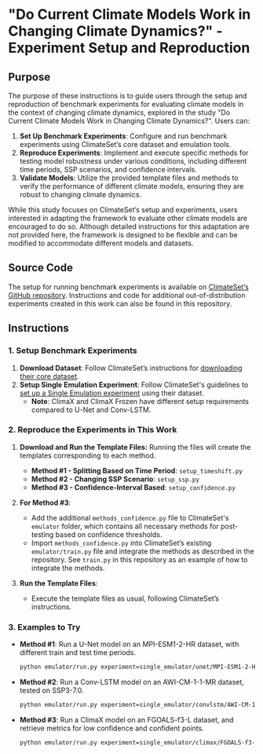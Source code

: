 # "Do Current Climate Models Work in Changing Climate Dynamics?" - Experiment Setup and Reproduction

## Purpose

The purpose of these instructions is to guide users through the setup and reproduction of benchmark experiments for evaluating climate models in the context of changing climate dynamics, explored in the study "Do Current Climate Models Work in Changing Climate Dynamics?". Users can:
1. **Set Up Benchmark Experiments**: Configure and run benchmark experiments using ClimateSet’s core dataset and emulation tools.
2. **Reproduce Experiments**: Implement and execute specific methods for testing model robustness under various conditions, including different time periods, SSP scenarios, and confidence intervals.
3. **Validate Models**: Utilize the provided template files and methods to verify the performance of different climate models, ensuring they are robust to changing climate dynamics.

While this study focuses on ClimateSet’s setup and experiments, users interested in adapting the framework to evaluate other climate models are encouraged to do so. Although detailed instructions for this adaptation are not provided here, the framework is designed to be flexible and can be modified to accommodate different models and datasets.

## Source Code

The setup for running benchmark experiments is available on [ClimateSet’s GitHub repository](https://github.com/RolnickLab/ClimateSet/). Instructions and code for additional out-of-distribution experiments created in this work can also be found in this repository.

## Instructions

### 1. Setup Benchmark Experiments

1. **Download Dataset**: Follow ClimateSet’s instructions for [downloading their core dataset](https://github.com/RolnickLab/ClimateSet/blob/main/README.md#downloading-the-core-dataset).
2. **Setup Single Emulation Experiment**: Follow ClimateSet's guidelines to [set up a Single Emulation experiment](https://github.com/RolnickLab/ClimateSet/blob/main/README.md#downloading-the-core-dataset) using their dataset.
   - **Note**: ClimaX and ClimaX Frozen have different setup requirements compared to U-Net and Conv-LSTM.

### 2. Reproduce the Experiments in This Work

1. **Download and Run the Template Files:**
Running the files will create the templates corresponding to each method.
   - **Method #1 - Splitting Based on Time Period**: `setup_timeshift.py`
   - **Method #2 - Changing SSP Scenario**: `setup_ssp.py`
   - **Method #3 - Confidence-Interval Based**: `setup_confidence.py`

3. **For Method #3**:
   - Add the additional `methods_confidence.py` file to ClimateSet's `emulator` folder, which contains all necessary methods for post-testing based on confidence thresholds.
   - Import `methods_confidence.py` into ClimateSet’s existing `emulator/train.py` file and integrate the methods as described in the repository. See `train.py` in this repository as an example of how to integrate the methods. 

4. **Run the Template Files**:
   - Execute the template files as usual, following ClimateSet’s instructions.

### 3. Examples to Try

- **Method #1**: Run a U-Net model on an MPI-ESM1-2-HR dataset, with different train and test time periods.
  ```bash
  python emulator/run.py experiment=single_emulator/unet/MPI-ESM1-2-HR/unet_experiment_timeshift.yaml
  
- **Method #2**: Run a Conv-LSTM model on an AWI-CM-1-1-MR dataset, tested on SSP3-7.0.
  ```bash
  python emulator/run.py experiment=single_emulator/convlstm/AWI-CM-1-1-MR/convlstm_experiment_ssp370.yaml

- **Method #3**: Run a ClimaX model on an FGOALS-f3-L dataset, and retrieve metrics for low confidence and confident points.
  ```bash
  python emulator/run.py experiment=single_emulator/climax/FGOALS-f3-L/climax_experiment_confidence.yaml


